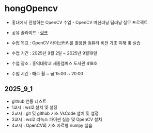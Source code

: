 # hongOpencv

- 홍대에서 진행하는 OpenCV 수업 - OpenCV 머신러닝 딥러닝 실무 프로젝트
- 공유 슬라이드 : [링크](https://docs.google.com/presentation/d/1BO69tB3_HULK1oc4ZlrSxyMZv-grKU2bsnl68k7C89A/edit?usp=sharing)

- 수업 목표 : OpenCV 라이브러리를 활용한 컴퓨터 비전 기초 이해 및 실습
- 수업 기간 : 2025년 9월 2일 ~ 2025년 9월19일
- 수업 장소 : 홍익대학교 세종캠퍼스 도서관 418호
- 수업 시간 : 매주 월 ~ 금  15:00 ~ 20:00

## 2025_9_1

- github 연동 테스트
- 1교시 : wsl2 설치 및 설정
- 2교시 : git 및 github 기초 VsCode 설치 및 설정
- 3교시 : wsl2 리눅스 파이썬 실습 및 OpenCV 설치
- 4교시 : OpenCV의 기초 자료형 numpy 실습

